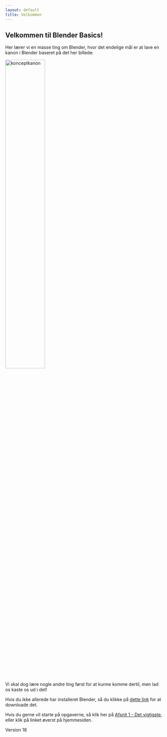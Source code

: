 ```yaml
---
layout: default
title: Velkommen
---
```

## Velkommen til Blender Basics!

Her lærer vi en masse ting om Blender, hvor det endelige mål er at lave en kanon i Blender baseret på det her billede:

<img src="{{site.baseurl}}/z_assets/vintage-cannon-cartoon-illustration-vector.jpg" alt="konceptkanon" style="width:50%">

Vi skal dog lære nogle andre ting først for at kunne komme dertil, men lad os kaste os ud i det!

Hvis du ikke allerede har installeret Blender, så du klikke på [dette link](https://www.blender.org/download/) for at downloade det.

Hvis du gerne vil starte på opgaverne, så klik her på [Afsnit 1 - Det vigtigste](./_guides/01-getting-started.md), eller klik på linket øverst på hjemmesiden.

Version 18